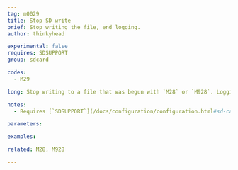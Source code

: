 ```yaml
---
tag: m0029
title: Stop SD write
brief: Stop writing the file, end logging.
author: thinkyhead

experimental: false
requires: SDSUPPORT
group: sdcard

codes:
  - M29

long: Stop writing to a file that was begun with `M28` or `M928`. Logging is disabled.

notes:
  - Requires [`SDSUPPORT`](/docs/configuration/configuration.html#sd-card)

parameters:

examples:

related: M28, M928

---
```



